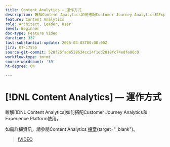 ```yaml
---
title: Content Analytics — 運作方式
description: 瞭解Content Analytics如何搭配Customer Journey Analytics和Experience Platform使用。
feature: Content Analytics
role: Architect, Leader, User
level: Beginner
doc-type: Feature Video
duration: 337
last-substantial-update: 2025-04-03T00:00:00Z
jira: KT-17555
source-git-commit: 528f26fade528634cc24f1ed2818fc74edfe86c0
workflow-type: tm+mt
source-wordcount: '39'
ht-degree: 0%

---
```


# [!DNL Content Analytics] — 運作方式

瞭解[!DNL Content Analytics]如何搭配Customer Journey Analytics和Experience Platform使用。

如需詳細資訊，請參閱Content Analytics [檔案](https://experienceleague.adobe.com/zh-hant/docs/analytics-platform/using/content-analytics/content-analytics){target="_blank"}。

>[!VIDEO](https://video.tv.adobe.com/v/3457438/?learn=on&enablevpops&captions=chi_hant)
